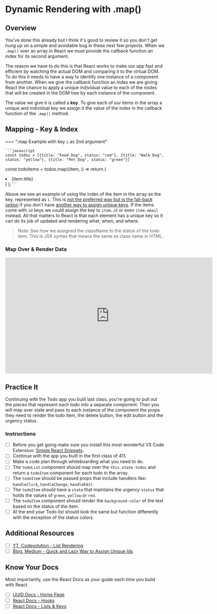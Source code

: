# Dynamic Rendering with .map()

## Overview

You've done this already but I think it's good to review it so you don't get hung up on a simple and avoidable bug in these next few projects. When we `.map()` over an array in React we must provide the callback function an index for its second argument.

The reason we have to do this is that React works to make our app fast and efficient by watching the actual DOM and comparing it to the virtual DOM. To do this it needs to have a way to identify one instance of a component from another. When we give the callback function an index we are giving React the chance to apply a unique individual value to each of the nodes that will be created in the DOM tree by each instance of the component.

The value we give it is called a **key**. To give each of our items in the array a unique and individual key we assign it the value of the index in the callback function of the `.map()` method.

## Mapping - Key & Index

=== ".map Example with key `i` as 2nd argument"

    ```javascript
    const todos = [{title: "Feed Dog", status: "red"}, {title: "Walk Dog", status: "yellow"}, {title: "Pet Dog", status: "green"}]

const todoItems = todos.map((item, i) =>
return (
  <li key={i} className={item.status}>
    {item.title}
  </li>
 )
);
    ```

Above we see an example of using the index of the item in the array as the key, represented as `i`. This is [not the preferred way but is the fall-back option](https://reactjs.org/docs/lists-and-keys.html) if you don't have [another way to assign unique keys](https://medium.com/dev-genius/the-quicky-lazy-but-effective-way-to-create-unique-keys-for-react-elements-e45d574028a3). If the items come with `id` keys we could assign the key to `item.id` or even `item.email` instead. All that matters to React is that each element has a unique key so it can do its job of updated and rendering what, when, and where.

  > Note: See how we assigned the className to the status of the todo item. This is JSX syntax that means the same as class name in HTML.

### Map Over & Render Data
<!-- ! Video Contents: Vimeo, Clayton@ACA - Map Over & Render Data - 411.1.2.7 -->
<iframe src="https://player.vimeo.com/video/491885124" width="655" height="368"  frameborder="0" allow="autoplay; fullscreen" allowfullscreen></iframe>

<!-- ! https://drive.google.com/file/d/1o-65eIj14qu9021-QfoZRgxi-UBYJpO_/view?usp=sharing -->

## Practice It

Continuing with the Todo app you built last class, you're going to pull out the pieces that represent each todo into a separate component. Then you will map over state and pass to each instance of the component the props they need to render the todo item, the delete button, the edit button and the urgency status.

### Instructions

- [ ] Before you get going make sure you install this most wonderful VS Code Extension: [Simple React Snippets](https://marketplace.visualstudio.com/items?itemName=burkeholland.simple-react-snippets).
- [ ] Continue with the app you built in the first class of 411.
- [ ] Make a code plan through whiteboarding what you need to do.
- [ ] The `todoList` component should map over the `this.state.todos` and return a `todoItem` component for each todo in the array.
- [ ] The `todoItem` should be passed props that include handlers like: `handleClick`, `handleChange`, `handleEdit`.
- [ ] The `todoItem` should have a `state` that maintains the urgency `status` that holds the values of `green`, `yellow` or `red`.
- [ ] The `todoItem` component should render the `background-color` of the text based on the status of the item.
- [ ] At the end your Todo list should look the same but function differently with the exception of the status colors.

## Additional Resources

- [ ] [YT, Codevolution - List Rendering](https://youtu.be/5s8Ol9uw-yM)
- [ ] [Blog, Medium - Quick and Lazy Way to Assign Unique Ids](https://medium.com/dev-genius/the-quicky-lazy-but-effective-way-to-create-unique-keys-for-react-elements-e45d574028a3)

## Know Your Docs

Most importantly, use the React Docs as your guide each time you build with React.

- [ ] [UUID Docs - Home Page](https://www.npmjs.com/package/uuid)
- [ ] [React Docs - Hooks](https://reactjs.org/docs/hooks-intro.html)
- [ ] [React Docs - Lists & Keys](https://reactjs.org/docs/lists-and-keys.html)

<!-- ! END OF VIDEO 101.1.3.1 - TITLE-->
<!-- ? Video Numbering and Title system: CourseNumber.ModuleNumber.LessonNumber.VideoNumber -->
<!-- * (VIDEO 101.2.4.3 - "CSS Selectors") === 101 Course, Module 2, Lesson 4, Video 3 - "CSS Selectors" -->
<!-- ! Video Contents:  width="655" height="368" -->

<!-- 

cp workspace/resources/templateFile.md docs/module- 

```javascript

```

| Method      | Description                          |
| ----------- | ------------------------------------ |
| `GET`       | Fetch resource                       |
| `PUT`       | Update resource |
| `DELETE`    | Delete resource |


    `line numbers`
:do you like 'em?


++slash++
https://facelessuser.github.io/pymdown-extensions/extensions/keys/

=== "Javascript"

    ```javascript
    ```

=== "Python"

  ```python
  ```

=== "Example"
    ```console
      .
    ```

=== "Instructions"
    ```markdown
      .
    ```

=== "Result"
    ![PIC](./../images/pic.png)
-->